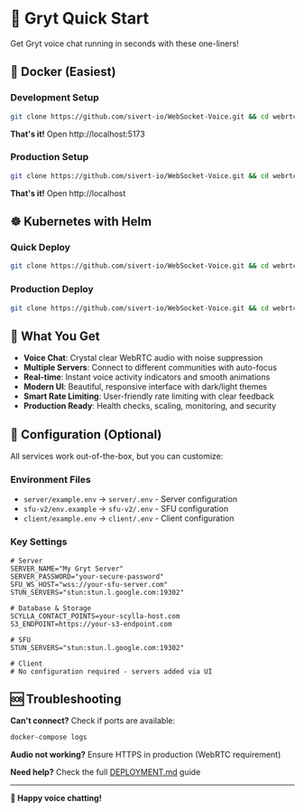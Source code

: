 # 🚀 Gryt Quick Start

Get Gryt voice chat running in seconds with these one-liners!

## 🐳 Docker (Easiest)

### Development Setup
```bash
git clone https://github.com/sivert-io/WebSocket-Voice.git && cd webrtc && docker-compose up -d
```
**That's it!** Open http://localhost:5173

### Production Setup
```bash
git clone https://github.com/sivert-io/WebSocket-Voice.git && cd webrtc && docker-compose -f docker-compose.prod.yml up -d
```
**That's it!** Open http://localhost

## ☸️ Kubernetes with Helm

### Quick Deploy
```bash
git clone https://github.com/sivert-io/WebSocket-Voice.git && cd webrtc && helm install gryt ./helm/gryt
```

### Production Deploy
```bash
git clone https://github.com/sivert-io/WebSocket-Voice.git && cd webrtc && helm install gryt ./helm/gryt -f helm/gryt/examples/production-values.yaml --set gryt.domain=yourdomain.com --set server.secrets.serverPassword=your-secure-password
```

## 🎯 What You Get

- **Voice Chat**: Crystal clear WebRTC audio with noise suppression
- **Multiple Servers**: Connect to different communities with auto-focus
- **Real-time**: Instant voice activity indicators and smooth animations
- **Modern UI**: Beautiful, responsive interface with dark/light themes
- **Smart Rate Limiting**: User-friendly rate limiting with clear feedback
- **Production Ready**: Health checks, scaling, monitoring, and security

## 🔧 Configuration (Optional)

All services work out-of-the-box, but you can customize:

### Environment Files
- `server/example.env` → `server/.env` - Server configuration
- `sfu-v2/env.example` → `sfu-v2/.env` - SFU configuration  
- `client/example.env` → `client/.env` - Client configuration

### Key Settings
```env
# Server
SERVER_NAME="My Gryt Server"
SERVER_PASSWORD="your-secure-password"
SFU_WS_HOST="wss://your-sfu-server.com"
STUN_SERVERS="stun:stun.l.google.com:19302"

# Database & Storage
SCYLLA_CONTACT_POINTS=your-scylla-host.com
S3_ENDPOINT=https://your-s3-endpoint.com

# SFU  
STUN_SERVERS="stun:stun.l.google.com:19302"

# Client
# No configuration required - servers added via UI
```

## 🆘 Troubleshooting

**Can't connect?** Check if ports are available:
```bash
docker-compose logs
```

**Audio not working?** Ensure HTTPS in production (WebRTC requirement)

**Need help?** Check the full [DEPLOYMENT.md](DEPLOYMENT.md) guide

---

**🎉 Happy voice chatting!** 